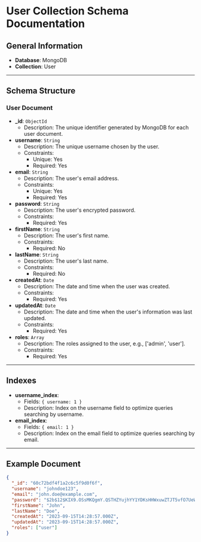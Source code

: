 # User Collection Schema Documentation

## General Information

- **Database**: MongoDB
- **Collection**: User

---

## Schema Structure

### User Document

- **_id**: `ObjectId`
  - Description: The unique identifier generated by MongoDB for each user document.
- **username**: `String`
  - Description: The unique username chosen by the user.
  - Constraints: 
    - Unique: Yes
    - Required: Yes
- **email**: `String`
  - Description: The user's email address.
  - Constraints:
    - Unique: Yes
    - Required: Yes
- **password**: `String`
  - Description: The user's encrypted password.
  - Constraints: 
    - Required: Yes
- **firstName**: `String`
  - Description: The user's first name.
  - Constraints: 
    - Required: No
- **lastName**: `String`
  - Description: The user's last name.
  - Constraints: 
    - Required: No
- **createdAt**: `Date`
  - Description: The date and time when the user was created.
  - Constraints: 
    - Required: Yes
- **updatedAt**: `Date`
  - Description: The date and time when the user's information was last updated.
  - Constraints: 
    - Required: Yes
- **roles**: `Array`
  - Description: The roles assigned to the user, e.g., ['admin', 'user'].
  - Constraints: 
    - Required: Yes

---

## Indexes

- **username_index**: 
  - Fields: `{ username: 1 }`
  - Description: Index on the username field to optimize queries searching by username.
- **email_index**: 
  - Fields: `{ email: 1 }`
  - Description: Index on the email field to optimize queries searching by email.

---

## Example Document

```json
{
  "_id": "60c72bdf4f1a2c6c5f9d0f6f",
  "username": "johndoe123",
  "email": "john.doe@example.com",
  "password": "$2b$12$KIX9.OSsMKQgmY.QSTHZYujhYY1YDKsHHWxuwZTJT5vfO7UeWsSgm",
  "firstName": "John",
  "lastName": "Doe",
  "createdAt": "2023-09-15T14:28:57.000Z",
  "updatedAt": "2023-09-15T14:28:57.000Z",
  "roles": ["user"]
}
